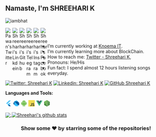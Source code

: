 ## Namaste, I'm SHREEHARI K

<p align="left"> <img src="https://komarev.com/ghpvc/?username=iambhat&label=Views&color=blue&style=plastic" alt="iambhat" /> </p>

<a href="https://twitter.com/shreeharikbhat">
  <img align="left" alt="Pawan's Twitter" width="22px" src="https://cdn.jsdelivr.net/npm/simple-icons@v3/icons/twitter.svg" />
</a>
<a href="https://linkedin.com/in/shreeharik">
  <img align="left" alt="Shreehari's Linkdein" width="22px" src="https://cdn.jsdelivr.net/npm/simple-icons@v3/icons/linkedin.svg" />
</a>
<a href="https://github.com/iambhat">
  <img align="left" alt="Shreehari's Github" width="22px" src="https://cdn.jsdelivr.net/npm/simple-icons@v3/icons/github.svg" />
</a>
<a href="https://t.me/rk_790">
  <img align="left" alt="Shreehari's Telegram" width="22px" src="https://cdn.jsdelivr.net/npm/simple-icons@v3/icons/telegram.svg" />
</a>
<a href="https://instagram.com/shreehari.k">
  <img align="left" alt="Shreehari's Instagram" width="22px" src="https://cdn.jsdelivr.net/npm/simple-icons@v3/icons/instagram.svg" />
</a>
<a href="https://www.facebook.com/shreehari.bhat.kodla/">
  <img align="left" alt="Shreehari's Facebook" width="22px" src="https://cdn.jsdelivr.net/npm/simple-icons@v3/icons/facebook.svg" />
</a>
<br/>
<br/>



-  I’m currently working at [Knoema IT](https://knoema.com/).
-  I’m currently learning more about BlockChain.
-  How to reach me: [Twitter - Shreehari K](https://twitter.com/imthepk),
-  Pronouns: He/His
-  Fun fact: I spend almost 12 hours listening songs everyday.

[![Twitter: Shreehari K](https://img.shields.io/twitter/follow/shreeharikbhat?style=social)](https://twitter.com/shreeharikbhat)
[![Linkedin: Shreehari K](https://img.shields.io/badge/-shreeharik-blue?style=flat-square&logo=Linkedin&logoColor=white&link=https://www.linkedin.com/in/shreeharik/)](https://www.linkedin.com/in/shreeharik/)
[![GitHub Shreehari K](https://img.shields.io/github/followers/iambhat?label=follow&style=social)](https://github.com/iambhat)

**Languages and Tools:**  

<code><img height="20" src="https://raw.githubusercontent.com/github/explore/80688e429a7d4ef2fca1e82350fe8e3517d3494d/topics/flutter/flutter.png"></code>
<code><img height="20" src="https://raw.githubusercontent.com/github/explore/80688e429a7d4ef2fca1e82350fe8e3517d3494d/topics/dart/dart.png"></code>
<code><img height="20" src="https://raw.githubusercontent.com/github/explore/80688e429a7d4ef2fca1e82350fe8e3517d3494d/topics/android/android.png"></code>
<code><img height="20" src="https://raw.githubusercontent.com/github/explore/80688e429a7d4ef2fca1e82350fe8e3517d3494d/topics/javascript/javascript.png"></code>
<code><img height="20" src="https://raw.githubusercontent.com/github/explore/80688e429a7d4ef2fca1e82350fe8e3517d3494d/topics/vue/vue.png"></code>
<code><img height="20" src="https://raw.githubusercontent.com/github/explore/80688e429a7d4ef2fca1e82350fe8e3517d3494d/topics/nodejs/nodejs.png"></code>    

<a href="https://github.com/iambhat">
  <img align="center" src="https://github-readme-stats.vercel.app/api/top-langs/?username=iambhat&theme=light&hide_langs_below=1" />
</a>
<a href="https://github.com/iambhat">
 <img align="center" src="https://github-readme-stats.vercel.app/api?username=iambhat&show_icons=true&theme=light&line_height=27" alt="Shreehari's github stats"/>
</a>
<!--
<a href="https://github.com/iambhat/FlutterExampleApps">
  <img align="center" src="https://github-readme-stats.vercel.app/api/pin/?username=iambhat&repo=FlutterExampleApps&theme=light" />
</a>
<a href="https://github.com/iambhat/VelocityX">
 <img align="center" src="https://github-readme-stats.vercel.app/api/pin/?username=iambhat&repo=VelocityX&theme=light" />
</a>-->

<div align="center">

### Show some ❤️ by starring some of the repositories!

</div>
